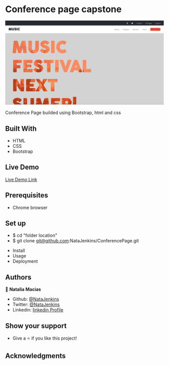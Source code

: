 # Conference page capstone

![screenshot](/src/assets/preview.jpg)

Conference Page builded using Bootstrap, html and css 

## Built With

- HTML
- CSS
- Bootstrap

## Live Demo

[Live Demo Link](https://natajenkins.github.io/ConferencePage/)

## Prerequisites 

- Chrome browser

## Set up

 - $ cd "folder location"
 - $ git clone git@github.com:NataJenkins/ConferencePage.git
* Install
* Usage 
* Deployment 

## Authors

👤 **Natalia Macias** 

- Github: [@NataJenkins](https://github.com/NataJenkins)
- Twitter: [@NataJenkins](https://twitter.com/NataJenkins)
- Linkedin: [linkedin Profile](https://www.linkedin.com/in/natalia-macias-a11a20187/)

 ## Show your support

- Give a ⭐️ if you like this project!

## Acknowledgments

